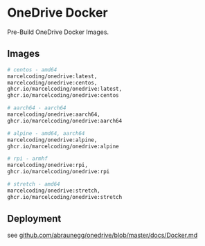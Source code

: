 # OneDrive Docker

Pre-Build OneDrive Docker Images. 

## Images

```bash
# centos - amd64
marcelcoding/onedrive:latest,
marcelcoding/onedrive:centos,
ghcr.io/marcelcoding/onedrive:latest,
ghcr.io/marcelcoding/onedrive:centos

# aarch64 - aarch64
marcelcoding/onedrive:aarch64,
ghcr.io/marcelcoding/onedrive:aarch64

# alpine - amd64, aarch64
marcelcoding/onedrive:alpine,
ghcr.io/marcelcoding/onedrive:alpine

# rpi - armhf
marcelcoding/onedrive:rpi,
ghcr.io/marcelcoding/onedrive:rpi

# stretch - amd64
marcelcoding/onedrive:stretch,
ghcr.io/marcelcoding/onedrive:stretch
```

## Deployment

see [github.com/abraunegg/onedrive/blob/master/docs/Docker.md](https://github.com/abraunegg/onedrive/blob/master/docs/Docker.md)
